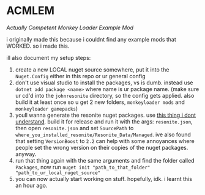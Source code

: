 # ACMLEM
<i>Actually Competent Monkey Loader Example Mod</i></br>

i originally made this because i couldnt find any example mods that WORKED.
so i made this.

ill also document my setup steps:
1. create a new LOCAL nuget source somewhere, put it into the `Nuget.Config` either in this repo or ur general config
2. don't use visual studio to install the packages, vs is dumb. instead use `dotnet add package <name>` where name is ur package name. (make sure ur cd'd into the `johnresonite` directory, so the config gets applied. also build it at least once so u get 2 new folders, `monkeyloader mods` and `monkeyloader gamepacks`)
3. youll wanna generate the resonite nuget packages. use [this thing i dont understand](https://github.com/MonkeyModdingTroop/ReferencePackageGenerator). build it for release and run it with the args: `resonite.json`, then open `resonite.json` and set `SourcePath` to `where_you_installed_resonite/Resonite_Data/Managed`. ive also found that setting `VersionBoost` to `2.2` can help with some annoyances where people set the wrong version on their copies of the nuget packages. anyway.
4. run that thing again with the same arguments and find the folder called `Packages`, now run `nuget init "path_to_that_folder" "path_to_ur_local_nuget_source"`
5. you can now actually start working on stuff. hopefully, idk. i learnt this an hour ago.
